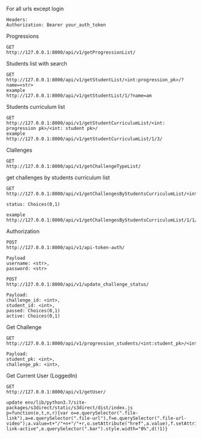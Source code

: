 For all urls except login

```
Headers:
Authorization: Bearer your_auth_token
```

Progressions
```
GET
http://127.0.0.1:8000/api/v1/getProgressionList/
```

Students list with search
```
GET
http://127.0.0.1:8000/api/v1/getStudentList/<int:progression_pk>/?name=<str>
example
http://127.0.0.1:8000/api/v1/getStudentList/1/?name=am
```

Students curriculum list
```
GET
http://127.0.0.1:8000/api/v1/getStudentCurriculumList/<int: progression pk>/<int: student pk>/
example
http://127.0.0.1:8000/api/v1/getStudentCurriculumList/1/3/
```

Clallenges
```
GET
http://127.0.0.1:8000/api/v1/getChallengeTypeList/
```

get challenges by students curriculum list
```
GET
http://127.0.0.1:8000/api/v1/getChallengesByStudentsCurriculumList/<int:student_pk>/<int:progression_pk>/<int:curriculum_pk>/

status: Choices(0,1)

example
http://127.0.0.1:8000/api/v1/getChallengesByStudentsCurriculumList/1/1/1/
```

Authorization
```
POST
http://127.0.0.1:8000/api/v1/api-token-auth/

Payload
username: <str>,
password: <str>
```

```
POST
http://127.0.0.1:8000/api/v1/update_challenge_status/

Payload:
challenge_id: <int>,
student_id: <int>,
passed: Choices(0,1)
active: Choices(0,1)
```
Get Challenge
```
GET
http://127.0.0.1:8000/api/v1/progression_students/<int:student_pk>/<int:challenge_pk>/'

Payload:
student_pk: <int>,
challenge_pk: <int>,
```
Get Current User (LoggedIn)
```
GET
http://127.0.0.1:8000/api/v1/getUser/
```
```
update env/lib/python3.7/site-packages/s3direct/static/s3direct/dist/index.js
p=function(e,t,n,r){var o=e.querySelector(".file-link"),a=e.querySelector(".file-url"),f=e.querySelector(".file-url-video");a.value=t+"/"+n+"/"+r,o.setAttribute("href",a.value),f.setAttribute("src",a.value),o.innerHTML=i(a.value).split("/").pop(),e.className="s3direct link-active",e.querySelector(".bar").style.width="0%",d(!1)}
```